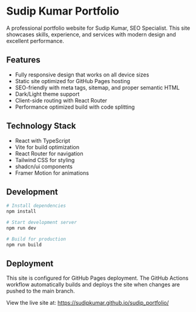 # Sudip Kumar Portfolio

A professional portfolio website for Sudip Kumar, SEO Specialist. This site showcases skills, experience, and services with modern design and excellent performance.

## Features

- Fully responsive design that works on all device sizes
- Static site optimized for GitHub Pages hosting
- SEO-friendly with meta tags, sitemap, and proper semantic HTML
- Dark/Light theme support
- Client-side routing with React Router
- Performance optimized build with code splitting

## Technology Stack

- React with TypeScript
- Vite for build optimization
- React Router for navigation
- Tailwind CSS for styling
- shadcn/ui components
- Framer Motion for animations

## Development

```bash
# Install dependencies
npm install

# Start development server
npm run dev

# Build for production
npm run build
```

## Deployment

This site is configured for GitHub Pages deployment. The GitHub Actions workflow automatically builds and deploys the site when changes are pushed to the main branch.

View the live site at: https://sudipkumar.github.io/sudip_portfolio/
